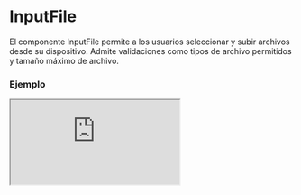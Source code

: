 # InputFile

El componente InputFile permite a los usuarios seleccionar y subir archivos desde su dispositivo. Admite validaciones como tipos de archivo permitidos y tamaño máximo de archivo.

 

### Ejemplo

<iframe minHeightIframe="30dvh" src="https://fenextjs-component-storybook.vercel.app/iframe.html?args=&id=input-inputfile--index&viewMode=story" />

### Importación

Para importar el componente InputFile, se puede hacer desde fenextjs

```tsx copy
import { InputFile } from "fenextjs";
```

### Parámetros

| Parámetro | Tipo | Requerido | Default | Descripcion |
| --------- | ---- | --------- | ------- | ----------- |
| accept | string[] | no | [] | Tipos de archivo permitidos para la entrada. Ejemplo: ['jpg', 'png'] |
| defaultValue | FileProps | no | \{ fileData: '', text: '' \} | Valor predeterminado del archivo. Usado para establecer un archivo inicial. |
| onChange | (v: FileProps) =\> void | no | undefined | Función que se ejecuta cuando se selecciona un archivo. |
| onChangeProgress | (v: number) =\> void | no | undefined | Función que se ejecuta al actualizar el progreso de la carga. |
| onChangeError | (v: ErrorProps \| undefined) =\> void | no | undefined | Función que se ejecuta cuando hay un error durante la carga. |
| onUploadFile | (data: InputFileUploadDataProps) =\> Promise\<FileProps\> | no | undefined | Función que se ejecuta para manejar la carga del archivo. |
| clearAfterUpload | boolean | no | false | Indica si se debe limpiar el input después de una carga éxitosa. |
| MAX_SIZE_FILE | number | no | 5000000 | Tamaño máximo del archivo en bytes que se puede subir. |
| parseProgress | (progres: number) =\> any | no | (e) =\> e | Función para analizar el progreso de la carga. |
| disabled | boolean | no | false | Indica si el input de archivo está deshabilitado. |
| textMaxSizeFile | string | no | 'File max size' | Texto que se muestra al superar el tamaño máximo permitido. |
| className | string | no | '' | Clase CSS para el componente principal. |
| classNameLabel | string | no | '' | Clase CSS para la etiqueta del componente. |
| classNameContent | string | no | '' | Clase CSS para el contenido del componente. |
| classNameInput | string | no | '' | Clase CSS para el input de archivo. |
| classNameError | string | no | '' | Clase CSS para el mensaje de error. |

### Storybook

Para ver el storybook del componente lo puede hacer con este [link](https://fenextjs-component-storybook.vercel.app/?path=/story/input-inputfile--index)

### Usos

- Selector de archivos con validación de tipo

```tsx copy
<InputFile 
    accept={['jpg', 'png']} 
    onChange={(file) => console.log(file)} 
/>
```

- Selector de archivos con tamaño máximo

```tsx copy
<InputFile 
    MAX_SIZE_FILE={2000000} 
    textMaxSizeFile="El archivo supera el límite de tamaño." 
    onChange={(file) => console.log(file)} 
/>
```

- Selector de archivos deshabilitado

```tsx copy
<InputFile 
    disabled={true} 
    onChange={(file) => console.log(file)}
/>
```

